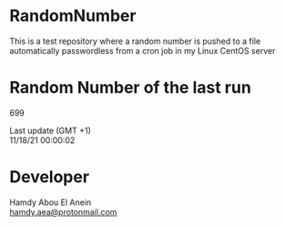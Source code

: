 # RandomNumber    
This is a test repository where a random number is pushed to a file automatically passwordless from a cron job in my Linux CentOS server    
# Random Number of the last run   
699
      
Last update (GMT +1)    
11/18/21 00:00:02
# Developer    
Hamdy Abou El Anein   
hamdy.aea@protonmail.com
